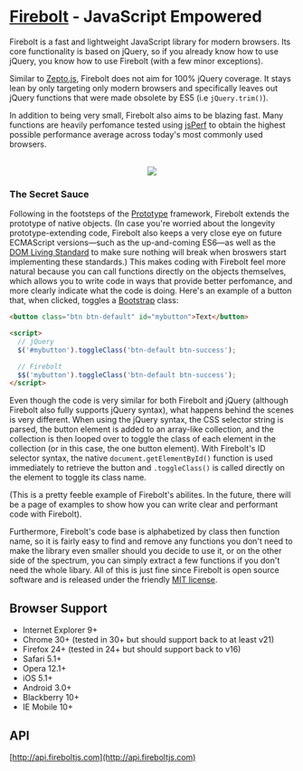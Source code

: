 <a href="http://fireboltjs.com" target="_blank">Firebolt</a> - JavaScript Empowered
========

Firebolt is a fast and lightweight JavaScript library for modern browsers. Its core functionality is based on jQuery, so if you already know how to use jQuery, you know how to use Firebolt (with a few minor exceptions).

Similar to <a href="http://zeptojs.com" target="_blank">Zepto.js</a>, Firebolt does not aim for 100% jQuery coverage. It stays lean by only targeting only modern browsers and specifically leaves out jQuery functions that were made obsolete by ES5 (i.e `jQuery.trim()`).

In addition to being very small, Firebolt also aims to be blazing fast. Many functions are heavily perfomance tested using <a href="http://jsperf.com" target="_blank">jsPerf</a> to obtain the highest possible performance average across today's most commonly used browsers.

<p align="center">
  <br />
  <img src="http://fireboltjs.com/img/firebolt.jpg" />
</p>

### The Secret Sauce

Following in the footsteps of the <a href="http://prototypejs.org/" target="_blank">Prototype</a> framework, Firebolt extends the prototype of native objects. (In case you're worried about the longevity prototype-extending code, Firebolt also keeps a very close eye on future ECMAScript versions&mdash;such as the up-and-coming ES6&mdash;as well as the <a href="http://dom.spec.whatwg.org" target="_blank">DOM Living Standard</a> to make sure nothing will break when broswers start implementing these standards.) This makes coding with Firebolt feel more natural because you can call functions directly on the objects themselves, which allows you to write code in ways that provide better perfomance, and more clearly indicate what the code is doing. Here's an example of a button that, when clicked, toggles a <a href="http://getbootstrap.com" target="_blank">Bootstrap</a> class:

```html
<button class="btn btn-default" id="mybutton">Text</button>

<script>
  // jQuery
  $('#mybutton').toggleClass('btn-default btn-success');

  // Firebolt
  $$('mybutton').toggleClass('btn-default btn-success');
</script>
```

Even though the code is very similar for both Firebolt and jQuery (although Firebolt also fully supports jQuery syntax), what happens behind the scenes is very different. When using the jQuery syntax, the CSS selector string is parsed, the button element is added to an array-like collection, and the collection is then looped over to toggle the class of each element in the collection (or in this case, the one button element). With Firebolt's ID selector syntax, the native `document.getElementById()` function is used immediately to retrieve the button and `.toggleClass()` is called directly on the element to toggle its class name.

(This is a pretty feeble example of Firebolt's abilites. In the future, there will be a page of examples to show how you can write clear and performant code with Firebolt).

Furthermore, Firebolt's code base is alphabetized by class then function name, so it is fairly easy to find and remove any functions you don't need to make the library even smaller should you decide to use it, or on the other side of the spectrum, you can simply extract a few functions if you don't need the whole libary. All of this is just fine since Firebolt is open source software and is released under the friendly [MIT license](https://github.com/FireboltJS/Firebolt/blob/master/LICENSE.txt).


## Browser Support

* Internet Explorer 9+
* Chrome 30+ (tested in 30+ but should support back to at least v21)
* Firefox 24+ (tested in 24+ but should support back to v16)
* Safari 5.1+
* Opera 12.1+
* iOS 5.1+
* Android 3.0+
* Blackberry 10+
* IE Mobile 10+


## API

[http://api.fireboltjs.com](http://api.fireboltjs.com)
